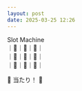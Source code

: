 ```yaml
---
layout: post
date: 2025-03-25 12:26
---
```


Slot Machine<br />
｜🍇｜🏴｜🍇｜<br />
｜💎｜🍇｜🍒｜<br />
｜🍇｜🍒｜🔔｜<br />

🎉 当たり！ 🎉
